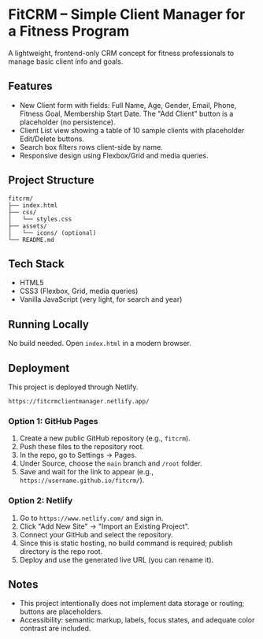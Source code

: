 # FitCRM – Simple Client Manager for a Fitness Program

A lightweight, frontend-only CRM concept for fitness professionals to manage basic client info and goals.

## Features

- New Client form with fields: Full Name, Age, Gender, Email, Phone, Fitness Goal, Membership Start Date. The "Add Client" button is a placeholder (no persistence).
- Client List view showing a table of 10 sample clients with placeholder Edit/Delete buttons.
- Search box filters rows client-side by name.
- Responsive design using Flexbox/Grid and media queries.

## Project Structure

```
fitcrm/
├── index.html
├── css/
│   └── styles.css
├── assets/
│   └── icons/ (optional)
└── README.md
```

## Tech Stack

- HTML5
- CSS3 (Flexbox, Grid, media queries)
- Vanilla JavaScript (very light, for search and year)

## Running Locally

No build needed. Open `index.html` in a modern browser.

## Deployment

This project is deployed through Netlify. 
```
https://fitcrmclientmanager.netlify.app/
```
### Option 1: GitHub Pages
1. Create a new public GitHub repository (e.g., `fitcrm`).
2. Push these files to the repository root.
3. In the repo, go to Settings → Pages.
4. Under Source, choose the `main` branch and `/root` folder.
5. Save and wait for the link to appear (e.g., `https://username.github.io/fitcrm/`).

### Option 2: Netlify
1. Go to `https://www.netlify.com/` and sign in.
2. Click "Add New Site" → "Import an Existing Project".
3. Connect your GitHub and select the repository.
4. Since this is static hosting, no build command is required; publish directory is the repo root.
5. Deploy and use the generated live URL (you can rename it).

## Notes

- This project intentionally does not implement data storage or routing; buttons are placeholders.
- Accessibility: semantic markup, labels, focus states, and adequate color contrast are included.


